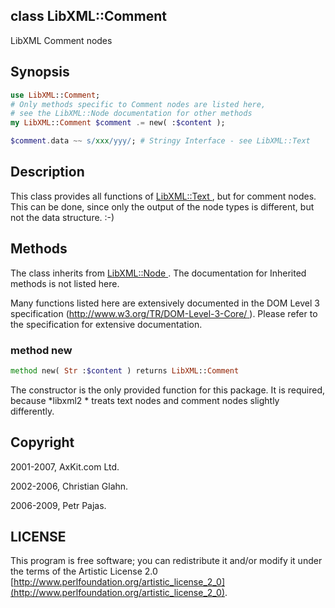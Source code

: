 class LibXML::Comment
---------------------

LibXML Comment nodes

Synopsis
--------

```raku
use LibXML::Comment;
# Only methods specific to Comment nodes are listed here,
# see the LibXML::Node documentation for other methods
my LibXML::Comment $comment .= new( :$content );

$comment.data ~~ s/xxx/yyy/; # Stringy Interface - see LibXML::Text
```

Description
-----------

This class provides all functions of [LibXML::Text ](https://libxml-raku.github.io/LibXML-raku/Text), but for comment nodes. This can be done, since only the output of the node types is different, but not the data structure. :-)

Methods
-------

The class inherits from [LibXML::Node ](https://libxml-raku.github.io/LibXML-raku/Node). The documentation for Inherited methods is not listed here.

Many functions listed here are extensively documented in the DOM Level 3 specification ([http://www.w3.org/TR/DOM-Level-3-Core/ ](http://www.w3.org/TR/DOM-Level-3-Core/ )). Please refer to the specification for extensive documentation.

### method new

```raku
method new( Str :$content ) returns LibXML::Comment
```

The constructor is the only provided function for this package. It is required, because *libxml2 * treats text nodes and comment nodes slightly differently.

Copyright
---------

2001-2007, AxKit.com Ltd.

2002-2006, Christian Glahn.

2006-2009, Petr Pajas.

LICENSE
-------

This program is free software; you can redistribute it and/or modify it under the terms of the Artistic License 2.0 [http://www.perlfoundation.org/artistic_license_2_0](http://www.perlfoundation.org/artistic_license_2_0).

